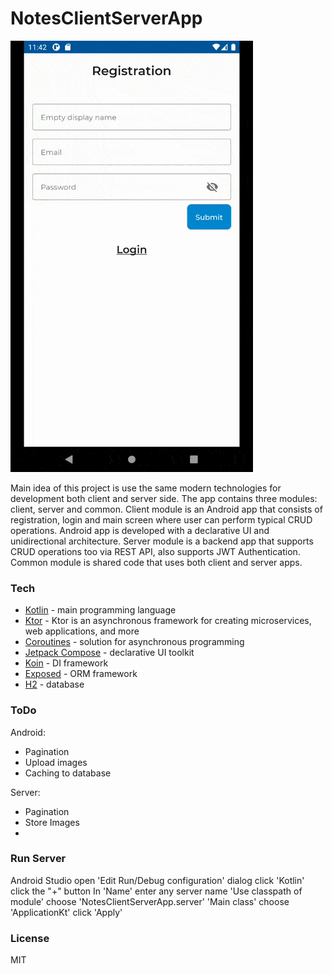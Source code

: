 # NotesClientServerApp
<img src="readme/preview.gif"/>

Main idea of this project is use the same modern technologies for development both client and server side. 
The app contains three modules: client, server and common. Client module is an Android app that consists of registration,
login and main screen where user can perform typical CRUD operations. Android app is developed with 
a declarative UI and unidirectional architecture. Server module is a backend app that supports CRUD operations too via REST API,
also supports JWT Authentication. Common module is shared code that uses both client and server apps.

### Tech
* [Kotlin] - main programming language
* [Ktor] -  Ktor is an asynchronous framework for creating microservices, web applications, and more
* [Coroutines] - solution for asynchronous programming
* [Jetpack Compose] - declarative UI toolkit
* [Koin] - DI framework
* [Exposed] - ORM framework
* [H2] - database

### ToDo
Android:
* Pagination
* Upload images
* Caching to database

Server:
* Pagination
* Store Images
*
### Run Server
 Android Studio
open 'Edit Run/Debug configuration' dialog
click 'Kotlin'
click the "+" button
In 'Name' enter any server name
'Use classpath of module' choose 'NotesClientServerApp.server'
'Main class' choose 'ApplicationKt'
click 'Apply'

### License
MIT

[Kotlin]: <https://kotlinlang.org/>
[Ktor]: <https://ktor.io/>
[Coroutines]: <https://kotlinlang.org/docs/reference/coroutines-overview.html>
[Jetpack Compose]: <https://developer.android.com/jetpack/compose>
[Koin]: <https://insert-koin.io/>
[Exposed]: <https://github.com/JetBrains/Exposed>
[H2]: <https://www.h2database.com/html/main.html>

